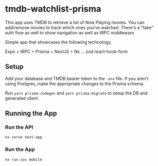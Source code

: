 # tmdb-watchlist-prisma

This app uses TMDB to retrieve a list of Now Playing movies.  You can add/remove movies to track which ones you've watched.  There's a "fake" auth flow as well to show navigation as well as tRPC middleware.

Simple app that showcases the following technology.

Expo + tRPC + Prisma + NextJS + Nx
...
zod
react-hook-form



## Setup

Add your database and TMDB bearer token to the `.env` file.  If you aren't using Postgres, make the appropriate changes to the Prisma schema.

Run `yarn prisma:codegen` and `yarn prisma:migrate` to setup the DB and generated client.

## Running the App

### Run the API

`nx serve next-app`

### Run the App

`nx run-ios mobile`